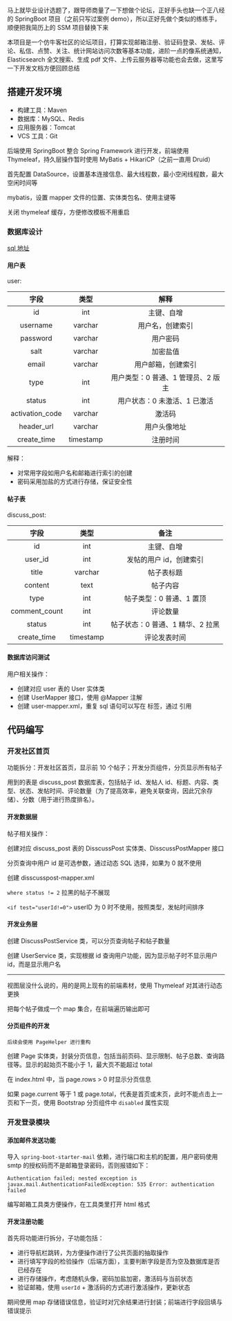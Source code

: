 马上就毕业设计选题了，跟导师商量了一下想做个论坛，正好手头也缺一个正八经的 SpringBoot 项目（之前只写过案例 demo），所以正好先做个类似的练练手，顺便把我简历上的 SSM 项目替换下来

本项目是一个仿牛客社区的论坛项目，打算实现邮箱注册、验证码登录、发帖、评论、私信、点赞、关注、统计网站访问次数等基本功能，进阶一点的像系统通知，Elasticsearch 全文搜索、生成 pdf
文件、上传云服务器等功能也会去做，这里写一下开发文档方便回顾总结

## 搭建开发环境

* 构建工具：Maven
* 数据库：MySQL、Redis
* 应用服务器：Tomcat
* VCS 工具：Git

后端使用 SpringBoot 整合 Spring Framework 进行开发，前端使用 Thymeleaf，持久层操作暂时使用 MyBatis + HikariCP（之前一直用 Druid）

首先配置 DataSource，设置基本连接信息、最大线程数，最小空闲线程数，最大空闲时间等

mybatis，设置 mapper 文件的位置、实体类包名、使用主键等

关闭 thymeleaf 缓存，方便修改模板不用重启

### 数据库设计

[sql 地址](https://github.com/huaxin0304/Code-Community/tree/master/sql)

#### 用户表

user:

字段          |类型         |解释
:---:       |:---:      |:---:
id          |int        |主键、自增
username    |varchar    |用户名，创建索引
password    |varchar    |用户密码
salt        |varchar    |加密盐值
email       |varchar    |用户邮箱，创建索引
type        |int    |用户类型：0 普通、1 管理员、2 版主
status      |int    |用户状态：0 未激活、1 已激活
activation_code |varchar        |激活码
header_url      |varchar        |用户头像地址
create_time     |timestamp      |注册时间

解释：

* 对常用字段如用户名和邮箱进行索引的创建
* 密码采用加盐的方式进行存储，保证安全性

#### 帖子表

discuss_post:

字段	|类型	|备注
:---:       |:---:      |:---:
id	        |int	    |主键、自增
user_id	    |int	    |发帖的用户 id，创建索引
title	    |varchar	|帖子表标题
content	    |text	    |帖子内容
type	    |int	    |帖子类型：0 普通、1 置顶
comment_count	|int	|评论数量
status	    |int	|帖子状态：0 普通、1 精华、2 拉黑
create_time	    |timestamp	    |评论发表时间

#### 数据库访问测试

用户相关操作：

* 创建对应 user 表的 User 实体类
* 创建 UserMapper 接口，使用 @Mapper 注解
* 创建 user-mapper.xml，重复 sql 语句可以写在 <sql id = "xxx"> 标签，通过 <include refid="xxx"/> 引用

## 代码编写

### 开发社区首页

功能拆分：开发社区首页，显示前 10 个帖子；开发分页组件，分页显示所有帖子

用到的表是 discuss_post 数据库表，包括帖子 id、发帖人 id、标题、内容、类型、状态、发帖时间、评论数量（为了提高效率，避免关联查询，因此冗余存储）、分数（用于进行热度排名）。

#### 开发数据层

帖子相关操作：

创建对应 discuss_post 表的 DisscussPost 实体类、DisscussPostMapper 接口

分页查询中用户 id 是可选参数，通过动态 SQL 选择，如果为 0 就不使用

创建 disscusspost-mapper.xml

`where status != 2` 拉黑的帖子不展现

`<if test="userId!=0">` userID 为 0 时不使用，按照类型，发帖时间排序

#### 开发业务层

创建 DiscussPostService 类，可以分页查询帖子和帖子数量

创建 UserService 类，实现根据 id 查询用户功能，因为显示帖子时不显示用户 id，而是显示用户名

---

视图层没什么说的，用的是网上现有的前端素材，使用 Thymeleaf 对其进行动态更换

把每个帖子做成一个 map 集合，在前端遍历输出即可

#### 分页组件的开发

`后续会使用 PageHelper 进行重构`

创建 Page 实体类，封装分页信息，包括当前页码、显示限制、帖子总数、查询路径等。显示的起始页不能小于 1，最大页不能超过 total

在 index.html 中，当 page.rows > 0 时显示分页信息

如果 page.current 等于 1 或 page.total，代表是首页或末页，此时不能点击上一页和下一页，使用 Bootstrap 分页组件中 `disabled` 属性实现

### 开发登录模块

#### 添加邮件发送功能

导入 `spring-boot-starter-mail` 依赖，进行端口和主机的配置，用户密码使用 smtp 的授权码而不是邮箱登录密码，否则报错如下：

```
Authentication failed; nested exception is javax.mail.AuthenticationFailedException: 535 Error: authentication failed
```

编写邮箱工具类方便操作，在工具类里打开 html 格式

#### 开发注册功能

首先将功能进行拆分，子功能包括：

* 进行导航栏跳转，为方便操作进行了公共页面的抽取操作
* 进行填写字段的检验操作（后端方面），主要判断字段是否为空及数据库是否已经存在
* 进行存储操作，考虑随机头像，密码加盐加密，激活码与当前状态
* 验证邮箱，使用 `userId` + 激活码的方式进行激活操作，更新状态

期间使用 map 存储错误信息，验证时对冗余结果进行封装；前端进行字段回填与错误提示